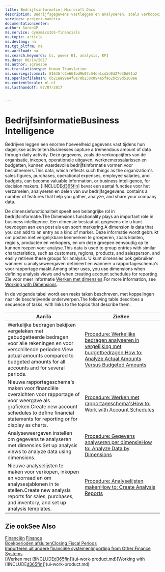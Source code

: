 ```yaml
---
title: Bedrijfsinformatie| Microsoft Docs
description: Bedrijfsgegevens vastleggen en analyseren, zoals verkoopcijfers, inkopen, operationele uitgaven, werknemerssalarissen en budgetten, die waardevolle informatie kunnen zijn voor bedrijfsinformatie of besluitvorming.
services: project-madeira
documentationcenter: 
author: SorenGP
ms.service: dynamics365-financials
ms.topic: article
ms.devlang: na
ms.tgt_pltfrm: na
ms.workload: na
ms.search.keywords: bi, power BI, analysis, KPI
ms.date: 06/14/2017
ms.author: sgroespe
ms.translationtype: Human Translation
ms.sourcegitcommit: 81636fc2e661bd9b07c54da1cd5d0d27e30d01a2
ms.openlocfilehash: 0b21ea99a4f8e78b238c894e5fa62bc59d5108ee
ms.contentlocale: nl-nl
ms.lasthandoff: 07/07/2017


---
```

# <a name="business-intelligence"></a><span data-ttu-id="16533-103">Bedrijfsinformatie</span><span class="sxs-lookup"><span data-stu-id="16533-103">Business Intelligence</span></span>
<span data-ttu-id="16533-104">Bedrijven leggen een enorme hoeveelheid gegevens vast tijdens hun dagelijkse activiteiten.</span><span class="sxs-lookup"><span data-stu-id="16533-104">Businesses capture a tremendous amount of data through daily activity.</span></span> <span data-ttu-id="16533-105">Deze gegevens, zoals de verkoopcijfers van de organisatie, inkopen, operationele uitgaven, werknemerssalarissen en budgetten, kunnen waardevolle bedrijfsinformatie vormen voor besluitnemers.</span><span class="sxs-lookup"><span data-stu-id="16533-105">This data, which reflects such things as the organization's sales figures, purchases, operational expenses, employee salaries, and budgets, can become valuable information, or business intelligence, for decision makers.</span></span> [!INCLUDE[d365fin](includes/d365fin_md.md)]<span data-ttu-id="16533-106"> bevat een aantal functies voor het verzamelen, analyseren en delen van uw bedrijfsgegevens.</span><span class="sxs-lookup"><span data-stu-id="16533-106"> contains a number of features that help you gather, analyze, and share your company data.</span></span>

<span data-ttu-id="16533-107">De dimensiefunctionaliteit speelt een belangrijke rol in bedrijfsinformatie.</span><span class="sxs-lookup"><span data-stu-id="16533-107">The Dimensions functionality plays an important role in business intelligence.</span></span> <span data-ttu-id="16533-108">Een dimensie bestaat uit gegevens die u kunt toevoegen aan een post als een soort markering.</span><span class="sxs-lookup"><span data-stu-id="16533-108">A dimension is data that you can add to an entry as a kind of marker.</span></span> <span data-ttu-id="16533-109">Deze informatie wordt gebruikt om posten met vergelijkbare kenmerken te groeperen, zoals klanten, regio's, producten en verkopers, en om deze groepen eenvoudig op te kunnen roepen voor analyse.</span><span class="sxs-lookup"><span data-stu-id="16533-109">This data is used to group entries with similar characteristics, such as customers, regions, products, and salesperson, and easily retrieve these groups for analysis.</span></span> <span data-ttu-id="16533-110">U kunt dimensies ook gebruiken wanneer u analyseweergaven definieert en wanneer u rapportageschema's voor rapportage maakt.</span><span class="sxs-lookup"><span data-stu-id="16533-110">Among other uses, you use dimensions  when defining analysis views and when creating account schedules for reporting.</span></span> <span data-ttu-id="16533-111">Zie voor meer informatie [Werken met dimensies](finance-dimensions.md).</span><span class="sxs-lookup"><span data-stu-id="16533-111">For more information, see [Working with Dimensions](finance-dimensions.md).</span></span>

<span data-ttu-id="16533-112">In de volgende tabel wordt een reeks taken beschreven, met koppelingen naar de beschrijvende onderwerpen.</span><span class="sxs-lookup"><span data-stu-id="16533-112">The following table describes a sequence of tasks, with links to the topics that describe them.</span></span>  

| <span data-ttu-id="16533-113">Aan</span><span class="sxs-lookup"><span data-stu-id="16533-113">To</span></span> | <span data-ttu-id="16533-114">Zie</span><span class="sxs-lookup"><span data-stu-id="16533-114">See</span></span> |
| --- | --- |
|<span data-ttu-id="16533-115">Werkelijke bedragen bekijken vergeleken met gebudgetteerde bedragen voor alle rekeningen en voor verschillende perioden.</span><span class="sxs-lookup"><span data-stu-id="16533-115">View actual amounts compared to budgeted amounts for all accounts and for several periods.</span></span>|[<span data-ttu-id="16533-116">Procedure: Werkelijke bedragen analyseren in vergelijking met budgetbedragen.</span><span class="sxs-lookup"><span data-stu-id="16533-116">How to: Analyze Actual Amounts Versus Budgeted Amounts</span></span>](bi-how-analyze-actual-versus-budget.md)|
|<span data-ttu-id="16533-117">Nieuwe rapportageschema's maken voor financiële overzichten voor rapportage of voor weergave als grafieken.</span><span class="sxs-lookup"><span data-stu-id="16533-117">Create new account schedules to define financial statements for reporting or for display as charts.</span></span>|[<span data-ttu-id="16533-118">Procedure: Werken met rapportageschema's</span><span class="sxs-lookup"><span data-stu-id="16533-118">How to: Work with Account Schedules</span></span>](bi-how-work-account-schedule.md)|
|<span data-ttu-id="16533-119">Analyseweergaven instellen om gegevens te analyseren met dimensies.</span><span class="sxs-lookup"><span data-stu-id="16533-119">Set up analysis views to analyze data using dimensions.</span></span>|[<span data-ttu-id="16533-120">Procedure: Gegevens analyseren per dimensie</span><span class="sxs-lookup"><span data-stu-id="16533-120">How to: Analyze Data by Dimensions</span></span>](bi-how-analyze-data-dimension.md)|
|<span data-ttu-id="16533-121">Nieuwe analyselijsten te maken voor verkopen, inkopen en voorraad en om analysesjablonen in te stellen.</span><span class="sxs-lookup"><span data-stu-id="16533-121">Create new analysis reports for sales, purchases, and inventory, and set up analysis templates.</span></span>|[<span data-ttu-id="16533-122">Procedure: Analyselijsten maken</span><span class="sxs-lookup"><span data-stu-id="16533-122">How to: Create Analysis Reports</span></span>](bi-how-create-analysis-views-reports.md)|

## <a name="see-also"></a><span data-ttu-id="16533-123">Zie ook</span><span class="sxs-lookup"><span data-stu-id="16533-123">See Also</span></span>
<span data-ttu-id="16533-124">[Financiën](finance.md)  </span><span class="sxs-lookup"><span data-stu-id="16533-124">[Finance](finance.md)  </span></span>  
[<span data-ttu-id="16533-125">Boekperioden afsluiten</span><span class="sxs-lookup"><span data-stu-id="16533-125">Closing Fiscal Periods</span></span>](year-close-years-periods.md)  
[<span data-ttu-id="16533-126">Importeren uit andere financiële systemen</span><span class="sxs-lookup"><span data-stu-id="16533-126">Importing from Other Finance Systems</span></span>](upload-data.md)  
<span data-ttu-id="16533-127">[Werken met [!INCLUDE[d365fin](includes/d365fin_md.md)]](ui-work-product.md)</span><span class="sxs-lookup"><span data-stu-id="16533-127">[Working with [!INCLUDE[d365fin](includes/d365fin_md.md)]](ui-work-product.md)</span></span>

